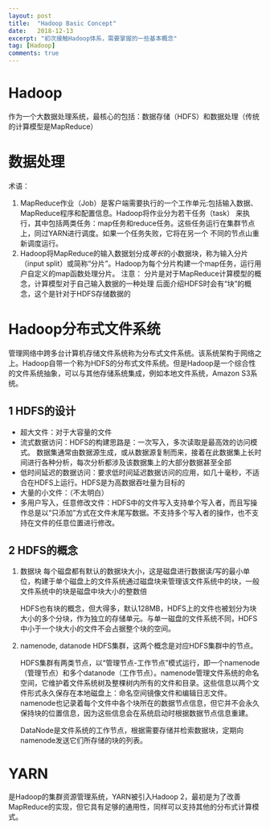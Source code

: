 ```yaml
---
layout: post
title:  "Hadoop Basic Concept"
date:   2018-12-13
excerpt: "初次接触Hadoop体系，需要掌握的一些基本概念"
tag: [Hadoop]
comments: true
---
```



# Hadoop 
作为一个大数据处理系统，最核心的包括：数据存储（HDFS）和数据处理（传统的计算模型是MapReduce）

# 数据处理
术语：
 1. MapReduce作业（Job）是客户端需要执行的一个工作单元:包括输入数据、MapReduce程序和配置信息。Hadoop将作业分为若干任务（task）
    来执行，其中包括两类任务：map任务和reduce任务。这些任务运行在集群节点上，同过YARN进行调度。如果一个任务失败，它将在另一个 
    不同的节点山重新调度运行。
 2. Hadoop将MapReduce的输入数据划分成*等长*的小数据块，称为输入分片（input split）或简称“分片”。Hadoop为每个分片构建一个map任务，运行用户自定义的map函数处理分片。
        注意：
        分片是对于MapReduce计算模型的概念，计算模型对于自己输入数据的一种处理
        后面介绍HDFS时会有“块”的概念，这个是针对于HDFS存储数据的




# Hadoop分布式文件系统
管理网络中跨多台计算机存储文件系统称为分布式文件系统。该系统架构于网络之上。Hadoop自带一个称为HDFS的分布式文件系统。但是Hadoop是一个综合性的文件系统抽象，可以与其他存储系统集成，例如本地文件系统，Amazon S3系统。

## 1 HDFS的设计

* 超大文件：对于大容量的文件
* 流式数据访问：HDFS的构建思路是：一次写入，多次读取是最高效的访问模式。
    数据集通常由数据源生成，或从数据源复制而来，接着在此数据集上长时间进行各种分析，每次分析都涉及该数据集上的大部分数据甚至全部
* 低时间延迟的数据访问：要求低时间延迟数据访问的应用，如几十毫秒，不适合在HDFS上运行。HDFS是为高数据吞吐量为目标的
* 大量的小文件：（不太明白）
* 多用户写入，任意修改文件：HDFS中的文件写入支持单个写入者，而且写操作总是以“只添加”方式在文件末尾写数据。不支持多个写入者的操作，也不支持在文件的任意位置进行修改。

## 2 HDFS的概念
1. 数据块
   每个磁盘都有默认的数据块大小，这是磁盘进行数据读/写的最小单位，构建于单个磁盘上的文件系统通过磁盘块来管理该文件系统中的块，一般文件系统中的块是磁盘中块大小的整数倍

   HDFS也有块的概念，但大得多，默认128MB，HDFS上的文件也被划分为块大小的多个分块，作为独立的存储单元。与单一磁盘的文件系统不同，HDFS中小于一个块大小的文件不会占据整个块的空间。

2. namenode, datanode
   HDFS集群，这两个概念是对应HDFS集群中的节点。

   HDFS集群有两类节点，以“管理节点-工作节点”模式运行，即一个namenode（管理节点）和多个datanode（工作节点）。namenode管理文件系统的命名空间，它维护着文件系统树及整棵树内所有的文件和目录。这些信息以两个文件形式永久保存在本地磁盘上：命名空间镜像文件和编辑日志文件。namenode也记录着每个文件中各个块所在的数据节点信息，但它并不会永久保持块的位置信息，因为这些信息会在系统启动时根据数据节点信息重建。

   DataNode是文件系统的工作节点，根据需要存储并检索数据块，定期向namenode发送它们所存储的块的列表。

# YARN
是Hadoop的集群资源管理系统，YARN被引入Hadoop 2，最初是为了改善MapReduce的实现，但它具有足够的通用性，同样可以支持其他的分布式计算模式。
